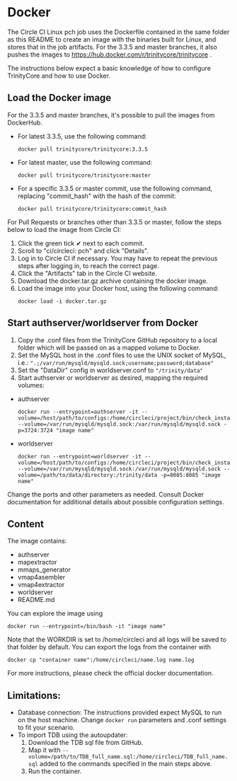 # Docker

The Circle CI Linux pch job uses the Dockerfile contained in the same folder as this README to create an image with the binaries built for Linux, and stores that in the job artifacts. For the 3.3.5 and master branches, it also pushes the images to https://hub.docker.com/r/trinitycore/trinitycore .

The instructions below expect a basic knowledge of how to configure TrinityCore and how to use Docker.

## Load the Docker image
For the 3.3.5 and master branches, it's possible to pull the images from DockerHub.
- For latest 3.3.5, use the following command:
  ```
  docker pull trinitycore/trinitycore:3.3.5
  ```
- For latest master, use the following command:
  ```
  docker pull trinitycore/trinitycore:master
  ```
- For a specific 3.3.5 or master commit, use the following command, replacing "commit_hash" with the hash of the commit:
  ```
  docker pull trinitycore/trinitycore:commit_hash
  ```

For Pull Requests or branches other than 3.3.5 or master, follow the steps below to load the image from Circle CI:
1. Click the green tick ✔ next to each commit.
1. Scroll to "ci/circleci: pch" and click "Details".
1. Log in to Circle CI if necessary. You may have to repeat the previous steps after logging in, to reach the correct page.
1. Click the "Artifacts" tab in the Circle CI website.
1. Download the docker.tar.gz archive containing the docker image.
1. Load the image into your Docker host, using the following command:
    ```
    docker load -i docker.tar.gz
    ```

## Start authserver/worldserver from Docker
1. Copy the .conf files from the TrinityCore GitHub repository to a local folder which will be passed on as a mapped volume to Docker.
1. Set the MySQL host in the .conf files to use the UNIX socket of MySQL, i.e.: `".;/var/run/mysqld/mysqld.sock;username;password;database"`
1. Set the "DataDir" config in worldserver.conf to `"/trinity/data"`
1. Start authserver or worldserver as desired, mapping the required volumes:

- authserver
    ```
    docker run --entrypoint=authserver -it --volume=/host/path/to/configs:/home/circleci/project/bin/check_install/etc --volume=/var/run/mysqld/mysqld.sock:/var/run/mysqld/mysqld.sock -p=3724:3724 "image name"
    ```

- worldserver
    ```
    docker run --entrypoint=worldserver -it --volume=/host/path/to/configs:/home/circleci/project/bin/check_install/etc --volume=/var/run/mysqld/mysqld.sock:/var/run/mysqld/mysqld.sock --volume=/path/to/data/directory:/trinity/data -p=8085:8085 "image name"
    ```

Change the ports and other parameters as needed. Consult Docker documentation for additional details about possible configuration settings.

## Content

The image contains:
- authserver
- mapextractor
- mmaps_generator
- vmap4asembler
- vmap4extractor
- worldserver
- README&#46;md

You can explore the image using
```
docker run --entrypoint=/bin/bash -it "image name"
```

Note that the WORKDIR is set to /home/circleci and all logs will be saved to that folder by default. You can export the logs from the container with
```
docker cp "container name":/home/circleci/name.log name.log
```

For more instructions, please check the official docker documentation.

## Limitations:

- Database connection: The instructions provided expect MySQL to run on the host machine. Change `docker run` parameters and .conf settings to fit your scenario.
- To import TDB using the autoupdater:
  1. Download the TDB sql file from GitHub.
  1. Map it with `--volume=/path/to/TDB_full_name.sql:/home/circleci/TDB_full_name.sql` added to the commands specified in the main steps above.
  1. Run the container.
